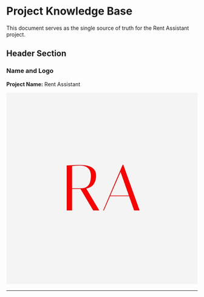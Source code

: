 # Project Knowledge Base

This document serves as the single source of truth for the Rent Assistant project.

## Header Section

### Name and Logo

**Project Name:** Rent Assistant

![Logo](../docs/assets/logo.jpeg)

---
